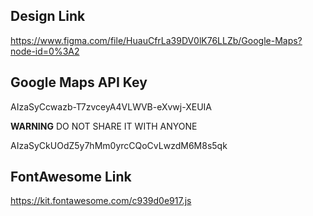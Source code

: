 ## Design Link

https://www.figma.com/file/HuauCfrLa39DV0lK76LLZb/Google-Maps?node-id=0%3A2

## Google Maps API Key

AIzaSyCcwazb-T7zvceyA4VLWVB-eXvwj-XEUIA

**WARNING**
DO NOT SHARE IT WITH ANYONE

AIzaSyCkUOdZ5y7hMm0yrcCQoCvLwzdM6M8s5qk

## FontAwesome Link

https://kit.fontawesome.com/c939d0e917.js

